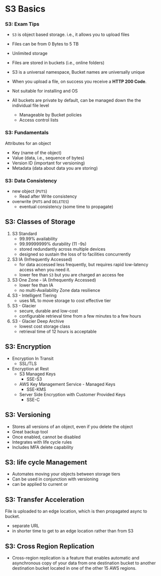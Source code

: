 # S3 Basics

### S3: Exam Tips

- `S3` is object based storage.  i.e., it allows you to upload files
- Files can be from 0 Bytes to 5 TB
- Unlimited storage
- Files are stored in buckets (i.e., online folders)
- S3 is a universal namespace, Bucket names are universally unique

- When you upload a file, on success you receive a **HTTP 200 Code**.

- Not suitable for installing and OS
- All buckets are private by default, can be managed down the the individual file level
    - Manageable by Bucket policies
    - Access control lists

### S3: Fundamentals

Attributes for an object

- Key (name of the object) 
- Value (data, i.e., sequence of bytes)
- Version ID (important for versioning)
- Metadata (data about data you are storing)

### S3: Data Consistency

- new object (`PUTS`)
    - Read after Write consistency
- overwrite (`PUTS` and `DELETES`)
    - eventual consistency (some time to propagate) 

## S3: Classes of Storage

1) S3 Standard
    - 99.99% availability
    - 99.99999999% durability (11 -9s)
    - stored redundantly across multiple devices
    - designed so sustain the loss of to facilities concurrently
2) S3 IA (Infrequently Accessed)
    - for data accessed less frequently, but requires rapid low-latency access when you need it.
    - lower fee than `S3` but you are charged an access fee
3) S3 One Zone - IA (Infrequently Accessed)
    - lower fee than IA
    - no multi-Availability Zone data resilience
4) S3 - Intelligent Tiering
    - uses ML to move storage to cost effective tier
5) S3 - Glacier
    - secure, durable and low-cost
    - configurable retrieval time from a few minutes to a few hours
6) S3 - Glacier Deep Archive
    - lowest cost storage class
    - retrieval time of 12 hours is acceptable

## S3: Encryption

- Encryption In Transit
    - SSL/TLS
- Encryption at Rest
    - S3 Managed Keys 
        - SSE-S3
    - AWS Key Management Service - Managed Keys 
        - SSE-KMS
    - Server Side Encryption with Customer Provided Keys 
        - SSE-C

## S3: Versioning

- Stores all versions of an object, even if you delete the object
- Great backup tool
- Once enabled, cannot be disabled
- Integrates with life cycle rules
- Includes MFA delete capability

## S3: life cycle Management

- Automates moving your objects between storage tiers
- Can be used in conjunction with versioning
- can be applied to current or 

## S3: Transfer Acceleration

File is uploaded to an edge location, which is then propagated async to bucket.
- separate URL
- in shorter time to get to an edge location rather than from S3

## S3: Cross Region Replication

- Cross-region replication is a feature that enables automatic and asynchronous copy of your data from one destination bucket to another destination bucket located in one of the other 15 AWS regions.